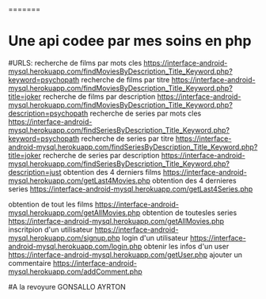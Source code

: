 =======
# Une api codee par mes soins en php 
#URLS:
recherche de films par mots cles
https://interface-android-mysql.herokuapp.com/findMoviesByDescription_Title_Keyword.php?keyword=psychopath
recherche de films par titre
https://interface-android-mysql.herokuapp.com/findMoviesByDescription_Title_Keyword.php?title=joker
recherche de films par description
https://interface-android-mysql.herokuapp.com/findMoviesByDescription_Title_Keyword.php?description=psychopath
recherche de series par mots cles
https://interface-android-mysql.herokuapp.com/findSeriesByDescription_Title_Keyword.php?keyword=psychopath
recherche de series par titre
https://interface-android-mysql.herokuapp.com/findSeriesByDescription_Title_Keyword.php?title=joker
recherche de series par description
https://interface-android-mysql.herokuapp.com/findSeriesByDescription_Title_Keyword.php?description=just
obtention des 4 derniers films
https://interface-android-mysql.herokuapp.com/getLast4Movies.php
obtention des 4 dernieres series
https://interface-android-mysql.herokuapp.com/getLast4Series.php

obtention de tout les films
https://interface-android-mysql.herokuapp.com/getAllMovies.php
obtention de toutesles series
https://interface-android-mysql.herokuapp.com/getAllMovies.php
inscritpion d'un utilisateur
https://interface-android-mysql.herokuapp.com/signup.php
login d'un utilisateur
https://interface-android-mysql.herokuapp.com/login.php
obtenir les infos d'un user
https://interface-android-mysql.herokuapp.com/getUser.php
ajouter un commentaire
https://interface-android-mysql.herokuapp.com/addComment.php

#A la revoyure                                                                                                                                                  GONSALLO AYRTON

